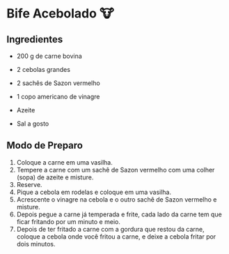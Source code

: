 # Bife Acebolado :cow:

## Ingredientes



- 200 g de carne bovina

- 2 cebolas grandes

- 2 sachês de Sazon vermelho

- 1 copo americano de vinagre

- Azeite

- Sal a gosto

  

## Modo de Preparo



1. Coloque a carne em uma vasilha.
2. Tempere a carne com um sachê de Sazon vermelho com uma colher (sopa) de azeite e misture.
3. Reserve.
4. Pique a cebola em rodelas e coloque em uma vasilha.
5. Acrescente o vinagre na cebola e o outro sachê de Sazon vermelho e misture.
6. Depois pegue a carne já temperada e frite, cada lado da carne tem que ficar fritando por um minuto e meio.
7. Depois de ter fritado a carne com a gordura que restou da carne, coloque a cebola onde você fritou a carne, e deixe a cebola fritar por dois minutos.



